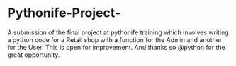 # Pythonife-Project-
A submission of the final project at pythonife training which involves writing a python code for a Retail shop with a function for the Admin and another for the User. This is open for improvement. And thanks so @python for the great opportunity. 
